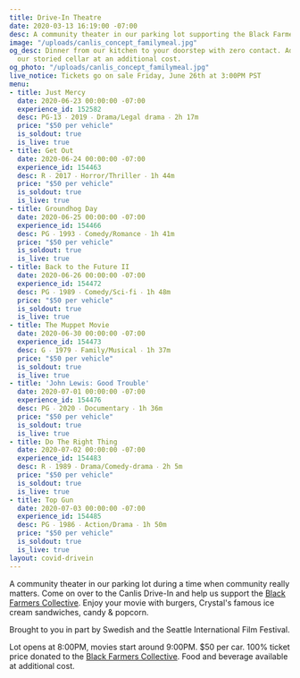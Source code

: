 ```yaml
---
title: Drive-In Theatre
date: 2020-03-13 16:19:00 -07:00
desc: A community theater in our parking lot supporting the Black Farmers Collective.
image: "/uploads/canlis_concept_familymeal.jpg"
og_desc: Dinner from our kitchen to your doorstep with zero contact. Add wine from
  our storied cellar at an additional cost.
og_photo: "/uploads/canlis_concept_familymeal.jpg"
live_notice: Tickets go on sale Friday, June 26th at 3:00PM PST
menu:
- title: Just Mercy
  date: 2020-06-23 00:00:00 -07:00
  experience_id: 152582
  desc: PG-13 ‧ 2019 ‧ Drama/Legal drama ‧ 2h 17m
  price: "$50 per vehicle"
  is_soldout: true
  is_live: true
- title: Get Out
  date: 2020-06-24 00:00:00 -07:00
  experience_id: 154463
  desc: R ‧ 2017 ‧ Horror/Thriller ‧ 1h 44m
  price: "$50 per vehicle"
  is_soldout: true
  is_live: true
- title: Groundhog Day
  date: 2020-06-25 00:00:00 -07:00
  experience_id: 154466
  desc: PG ‧ 1993 ‧ Comedy/Romance ‧ 1h 41m
  price: "$50 per vehicle"
  is_soldout: true
  is_live: true
- title: Back to the Future II
  date: 2020-06-26 00:00:00 -07:00
  experience_id: 154472
  desc: PG ‧ 1989 ‧ Comedy/Sci-fi ‧ 1h 48m
  price: "$50 per vehicle"
  is_soldout: true
  is_live: true
- title: The Muppet Movie
  date: 2020-06-30 00:00:00 -07:00
  experience_id: 154473
  desc: G ‧ 1979 ‧ Family/Musical ‧ 1h 37m
  price: "$50 per vehicle"
  is_soldout: true
  is_live: true
- title: 'John Lewis: Good Trouble'
  date: 2020-07-01 00:00:00 -07:00
  experience_id: 154476
  desc: PG ‧ 2020 ‧ Documentary ‧ 1h 36m
  price: "$50 per vehicle"
  is_soldout: true
  is_live: true
- title: Do The Right Thing
  date: 2020-07-02 00:00:00 -07:00
  experience_id: 154483
  desc: R ‧ 1989 ‧ Drama/Comedy-drama ‧ 2h 5m
  price: "$50 per vehicle"
  is_soldout: true
  is_live: true
- title: Top Gun
  date: 2020-07-03 00:00:00 -07:00
  experience_id: 154485
  desc: PG ‧ 1986 ‧ Action/Drama ‧ 1h 50m
  price: "$50 per vehicle"
  is_soldout: true
  is_live: true
layout: covid-drivein
---
```


A community theater in our parking lot during a time when community really matters. Come on over to the Canlis Drive-In and help us support the <a href="https://www.blackfarmerscollective.com/" target="_blank">Black Farmers Collective</a>. Enjoy your movie with burgers, Crystal's famous ice cream sandwiches, candy & popcorn.

Brought to you in part by Swedish and the Seattle International Film Festival.

Lot opens at 8:00PM, movies start around 9:00PM.
$50 per car. 100% ticket price donated to the <a href="https://www.blackfarmerscollective.com/" target="_blank">Black Farmers Collective</a>. Food and beverage available at additional cost.